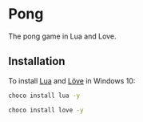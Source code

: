 # Pong

The pong game in Lua and Love.

## Installation

To install [Lua](http://www.lua.org/) and [Löve](https://love2d.org/) in Windows 10:

```bash
choco install lua -y

choco install love -y
```
